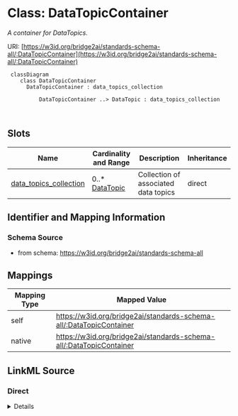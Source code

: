 # Class: DataTopicContainer
_A container for DataTopics._




URI: [https://w3id.org/bridge2ai/standards-schema-all/:DataTopicContainer](https://w3id.org/bridge2ai/standards-schema-all/:DataTopicContainer)



```mermaid
 classDiagram
    class DataTopicContainer
      DataTopicContainer : data_topics_collection
        
          DataTopicContainer ..> DataTopic : data_topics_collection
        
      
```




<!-- no inheritance hierarchy -->


## Slots

| Name | Cardinality and Range | Description | Inheritance |
| ---  | --- | --- | --- |
| [data_topics_collection](data_topics_collection.md) | 0..* <br/> [DataTopic](DataTopic.md) | Collection of associated data topics | direct |









## Identifier and Mapping Information







### Schema Source


* from schema: https://w3id.org/bridge2ai/standards-schema-all





## Mappings

| Mapping Type | Mapped Value |
| ---  | ---  |
| self | https://w3id.org/bridge2ai/standards-schema-all/:DataTopicContainer |
| native | https://w3id.org/bridge2ai/standards-schema-all/:DataTopicContainer |





## LinkML Source

<!-- TODO: investigate https://stackoverflow.com/questions/37606292/how-to-create-tabbed-code-blocks-in-mkdocs-or-sphinx -->

### Direct

<details>
```yaml
name: DataTopicContainer
description: A container for DataTopics.
from_schema: https://w3id.org/bridge2ai/standards-schema-all
rank: 1000
slots:
- data_topics_collection

```
</details>

### Induced

<details>
```yaml
name: DataTopicContainer
description: A container for DataTopics.
from_schema: https://w3id.org/bridge2ai/standards-schema-all
rank: 1000
attributes:
  data_topics_collection:
    name: data_topics_collection
    description: Collection of associated data topics.
    from_schema: https://w3id.org/bridge2ai/standards-schema-all
    rank: 1000
    multivalued: true
    alias: data_topics_collection
    owner: DataTopicContainer
    domain_of:
    - DataTopicContainer
    range: DataTopic
    inlined: true
    inlined_as_list: true

```
</details>